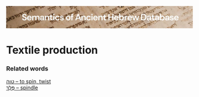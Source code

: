 <html><body><img id="banner" src="../../images/banners/banner.png" alt="banner" /></body></html>

# **Textile production**


### Related words
[טוה – to spin, twist](../words/t-w-h.md)<br>[פֶּלֶךְ – spindle](../words/spindle.md)<br>